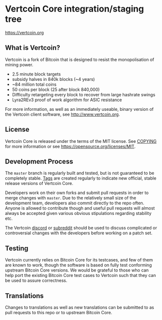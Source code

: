 Vertcoin Core integration/staging tree
=====================================

https://vertcoin.org

What is Vertcoin?
----------------

Vertcoin is a fork of Bitcoin that is designed to resist the monopolisation of
mining power.
 - 2.5 minute block targets
 - subsidy halves in 840k blocks (~4 years)
 - ~84 million total coins
 - 50 coins per block (25 after block 840,000)
 - Difficulty retargeting every block to recover from large hashrate swings
 - Lyra2REv3 proof of work algorithm for ASIC resistance

For more information, as well as an immediately useable, binary version of
the Vertcoin client software, see http://www.vertcoin.org.

License
-------

Vertcoin Core is released under the terms of the MIT license. See [COPYING](COPYING) for more
information or see https://opensource.org/licenses/MIT.

Development Process
-------------------

The `master` branch is regularly built and tested, but is not guaranteed to be
completely stable. [Tags](https://github.com/vertcoin-project/vertcoin-core/tags) are created
regularly to indicate new official, stable release versions of Vertcoin Core.

Developers work on their own forks and submit pull requests in order to merge
changes with `master`. Due to the relatively small size of the development team,
developers also commit directly to the repo often. Anyone is allowed to contribute
though and useful pull requests will almost always be accepted given various
obvious stipulations regarding stability etc. 

The Vertcoin [discord](https://discord.gg/vertcoin) or [subreddit](https://reddit.com/r/vertcoin)
should be used to discuss complicated or controversial changes with the developers 
before working on a patch set.

Testing
-------

Vertcoin currently relies on Bitcoin Core for its testcases, and few of them are
known to work, though the software is based on fully test conforming upstream 
Bitcoin Core versions. We would be grateful to those who can help port the existing
Bitcoin Core test cases to Vertcoin such that they can be used to assure correctness.

Translations
------------

Changes to translations as well as new translations can be submitted to as pull
requests to this repo or to upstream Bitcoin Core.

